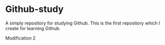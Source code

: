 # Github-study
A simply repository for studying Github.
This is the first repository which I create for learning Github.

Modification 2
